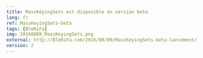 ```yaml
---
title: MassKeyingSets est disponible en version beta
lang: fr
ref: MassKeyingSets-beta
tags: [BleRiFa]
img: 20160809_MassKeyingSets.png
external: http://BleRiFa.com/2016/08/09/MassKeyingSets-beta-lancement/
version: 2
---
```


